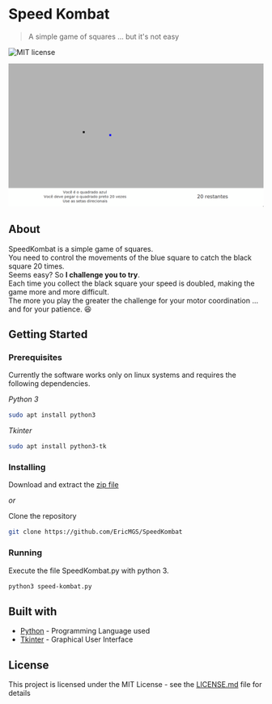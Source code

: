 # Speed Kombat

> A simple game of squares ... but it's not easy

![MIT license](https://img.shields.io/badge/License-MIT-blue.svg)

![gif](https://github.com/EricMGS/SpeedKombat/blob/master/animation.gif)  

## About
SpeedKombat is a simple game of squares.   
You need to control the movements of the blue square to catch the black square 20 times.  
Seems easy? So **I challenge you to try**.  
Each time you collect the black square your speed is doubled, making the game more and more difficult.  
The more you play the greater the challenge for your motor coordination ... and for your patience. :laughing:     

## Getting Started
### Prerequisites
Currently the software works only on linux systems and requires the following dependencies.  

_Python 3_  
```sh
sudo apt install python3
```
_Tkinter_  
```sh
sudo apt install python3-tk
```

### Installing
Download and extract the [zip file](https://github.com/EricMGS/SpeedKombat/archive/master.zip)  
  
_or_  
  
Clone the repository  
```sh
git clone https://github.com/EricMGS/SpeedKombat  
```

### Running  
Execute the file SpeedKombat.py with python 3.
```sh
python3 speed-kombat.py
```

## Built with
- [Python](https://www.python.org/)  - Programming Language used  
- [Tkinter](https://wiki.python.org/moin/TkInter) - Graphical User Interface     

## License
This project is licensed under the MIT License - see the [LICENSE.md](https://github.com/EricMGS/SpeedKombat/blob/master/LICENSE) file for details

